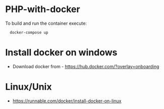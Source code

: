 # PHP-with-docker

To build and run the container execute:

```docker
  docker-compose up
```


# Install docker on windows

* Download docker from - https://hub.docker.com/?overlay=onboarding

# Linux/Unix

* https://runnable.com/docker/install-docker-on-linux

